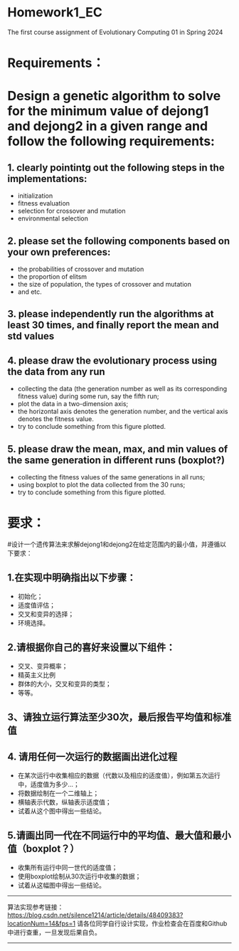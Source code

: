 # Homework1_EC
The first course assignment of Evolutionary Computing 01 in Spring 2024

# Requirements：
# Design a genetic algorithm to solve for the minimum value of dejong1 and dejong2 in a given range and follow the following requirements:
## 1. clearly pointintg out the following steps in the implementations:
- initialization
- fitness evaluation
- selection for crossover and mutation
- environmental selection

## 2. please set the following components based on your own preferences:
- the probabilities of crossover and mutation
- the proportion of elitsm
- the size of population, the types of crossover and mutation
- and etc.

## 3. please independently run the algorithms at least 30 times, and finally report the mean and std values

## 4. please draw the evolutionary process using the data from any run
 - collecting the data (the generation number as well as its corresponding fitness value) during some run, say the fifth run;
 - plot the data in a two-dimension axis;
 - the horizontal axis denotes the generation number, and the vertical axis denotes the fitness value.
 - try to conclude something from this figure plotted.
 
## 5. please draw the mean, max, and min values of the same generation in different runs (boxplot?)
 - collecting the fitness values of the same generations in all runs;
 - using boxplot to plot the data collected from the 30 runs;
 - try to conclude something from this figure plotted.

# 要求：
#设计一个遗传算法来求解dejong1和dejong2在给定范围内的最小值，并遵循以下要求：
## 1.在实现中明确指出以下步骤：
- 初始化；
- 适度值评估；
- 交叉和变异的选择；
- 环境选择。

## 2.请根据你自己的喜好来设置以下组件：
- 交叉、变异概率；
- 精英主义比例
- 群体的大小，交叉和变异的类型；
- 等等。

## 3、请独立运行算法至少30次，最后报告平均值和标准值

## 4. 请用任何一次运行的数据画出进化过程
 - 在某次运行中收集相应的数据（代数以及相应的适度值），例如第五次运行中，适度值为多少...；
 - 将数据绘制在一个二维轴上；
 - 横轴表示代数，纵轴表示适度值；
 - 试着从这个图中得出一些结论。

## 5.请画出同一代在不同运行中的平均值、最大值和最小值（boxplot？）
 - 收集所有运行中同一世代的适度值；
 - 使用boxplot绘制从30次运行中收集的数据；
 - 试着从这幅图中得出一些结论。
***********************************************************************************************
算法实现参考链接：https://blog.csdn.net/silence1214/article/details/48409383?locationNum=14&fps=1
请各位同学自行设计实现，作业检查会在百度和Github中进行查重，一旦发现后果自负。
***********************************************************************************************
